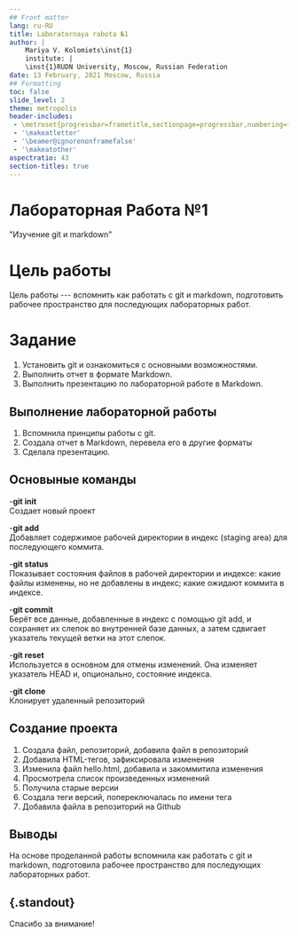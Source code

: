 ```yaml
---
## Front matter
lang: ru-RU
title: Laboratornaya rabota №1
author: |
	Mariya V. Kolomiets\inst{1}
	institute: |
	\inst{1}RUDN University, Moscow, Russian Federation
date: 13 February, 2021 Moscow, Russia
## Formatting
toc: false
slide_level: 2
theme: metropolis
header-includes: 
 - \metroset{progressbar=frametitle,sectionpage=progressbar,numbering=fraction}
 - '\makeatletter'
 - '\beamer@ignorenonframefalse'
 - '\makeatother'
aspectratio: 43
section-titles: true
---
```


# Лабораторная Работа №1

"Изучение git и markdown"


# Цель работы 

Цель работы --- вспомнить как работать с  git и markdown, подготовить рабочее пространство для последующих лабораторных работ.

# Задание

1. Установить git и ознакомиться с основными возможностями.
2. Выполнить отчет в формате Markdown.
3. Выполнить презентацию по лабораторной работе в Markdown.

## Выполнение лабораторной работы
1. Вспомнила принципы работы с git.
2. Создала отчет в Markdown, перевела его в другие форматы
3. Сделала презентацию.

## Основыные команды
-**git init**  
Создает новый проект

-**git add**  
Добавляет содержимое рабочей директории в индекс (staging area) для последующего коммита.

-**git status**  
Показывает состояния файлов в рабочей директории и индексе: какие файлы изменены, но не добавлены в индекс; какие ожидают коммита в индексе. 

-**git commit**  
Берёт все данные, добавленные в индекс с помощью git add, и сохраняет их слепок во внутренней базе данных, а затем сдвигает указатель текущей ветки на этот слепок.

-**git reset**  
Используется в основном для отмены изменений. Она изменяет указатель HEAD и, опционально, состояние индекса.

-**git clone**  
Клонирует удаленный репозиторий

## Создание проекта
1. Создала файл, репозиторий, добавила файл в репозиторий
2. Добавила HTML-тегов, зафиксировала изменения
3. Изменила файл hello.html, добавила и закоммитила изменения
4. Просмотрела список произведенных изменений
5. Получила старые версии
6. Создала теги версий, попереключалась по имени тега
7. Добавила файла в репозиторий на Github

## Выводы
На основе проделанной работы вспомнила как работать с  git и markdown, подготовила рабочее пространство для последующих лабораторных работ.

## {.standout}

Спасибо за внимание!

